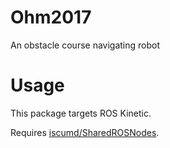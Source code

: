 # Ohm2017
An obstacle course navigating robot

# Usage
This package targets ROS Kinetic.

Requires [iscumd/SharedROSNodes](https://github.com/iscumd/SharedROSNodes).

